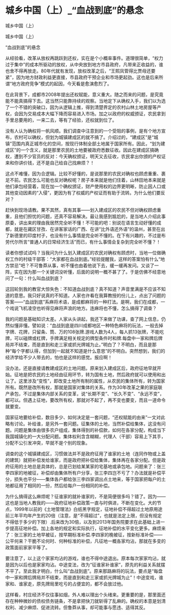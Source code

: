 # 城乡中国（上）_“血战到底”的悬念

城乡中国（上）

城乡中国（上）

“血战到底”的悬念

从经验看，改革从放权再跳跃到还权，实在是个小概率事件。道理很简单，“权力过于集中”的成本所驱动的放权，从中央放到地方市县政府，凡带来正收益的，谁也舍不得再放走。80年代就有发现，放权改革之后，“王熙凤管得比贾母还要紧”，因为地方财政利益更直接，市县政府干预企业和市场更起劲。这也是后来所谓“地方政府竞争”模式的起因，今天看是愈演愈烈了。

在此背景下，成都市2008年提出还权赋能，意义重大。随之而来的问题，是究竟能不能真搞得下去。这当然只能靠持续的观察。当地定下从确权入手，我们以为选了一个不错的突破口，因为从逻辑上推，得到清楚界定的农村山林土地房屋等产权，会因为交易成本大幅下降而容易进入市场。加之以政府的权威颁证，农民拿到手里总要用的，一来二去，等有了经验，还权就到位了。

没有人认为确权将一帆风顺。我们调查中注意到的一个受阻的事例，是有个地方宣布，农村可以确权，但划为城镇建成区的就不搞了。介绍过的，“建成区”是“城镇”范围内真正城市化的空间，按现行体制全部土地属于国家所有。因此，“划为建成区”的一个含义，就是那里农民的土地要被政府悉数征收。因此在建成区搞确权，遭到不少官员的反对：今天确权颁证，明天又去征收，农民拿出你颁的产权证来和你讲价钱，还不是自己给自己找麻烦？！

这点不难懂，因为合逻辑。比较不好懂的，是说那里的农民对确权也顾虑重重、裹足不前。农民怎么可能也反对确权呢？房子本来就是他们住着，山林田地本来就是他们承包经营着，现在加一个确权颁证，财产使用权的边界更明晰，防止因人口或其他变动因素的“入侵”，更因为有了权威的产权证而有助于流转。为什么他们要反对？

赶快到现场请教。果不其然，真有其事——划入建成区的农民不但对确权顾虑重重，且他们担忧的问题，还真不容易解决。最让我感到尴尬的，是当地人介绍此事原委，讲出来的理由我居然完全听不懂！不可能的吧：别说在语言生动好懂的成都，就是在藏区甘孜、在讲客家话的广西、在讲“比外语还外语”的温州，甚至在出了新德里的印度村子，也没有什么事情是完全听不懂的。在下有兴趣的，不过是布劳代尔所言“普通人的日常经济生活”而已，有什么事情会复杂到完全听不懂？！

读者你想试试吗？当我问为什么划入建成区的农民对确权有顾虑时，当地一位做确权工作的村级干部答：“大家都在血战到底。”经验提醒我，这样的答案怕有什么“地方禁忌”吧？不可鲁莽从事，听不懂也由着他说下去，缓一缓再发问。又谈了一阵，实在因为那一个关键词没听懂，后面的说明一概不甚了了。于是仿佛不经意地问了一句：什么叫血战到底？

这回轮到我的教官大惊失色：不知道血战到底？真不知道？声音里满是不应该不知道的意思。我只好说真的不知道。人家也许看在我算教授的份儿上，点出了问题的答案——“血战到底”系麻将术语，是成都麻将的一种打法。是啊，我们在成都，一个戏说飞机凌空也听得见麻将声浪的地方。连麻将也不懂，怎么搞得了调查？

我的问题是基础知识太差。人家从头讲起，我还下来做了功课，查了网上信息，仍然似懂非懂。譬如说：“血战到底是四川成都地区一种特色麻将的玩法，一般去掉字牌、花牌，只留条、筒、万的108张牌.游戏人数为4人，每人抓13张牌，不能吃牌，可以碰牌或杠牌，手牌满足相关规定的牌型条件时和牌.每盘中一家和牌后牌局并不结束，而是直到和走三家或抓光牌城为止。”明白了？不明白，而且是那种“每个字都认得，但加到一起就不知道是什么意思”的不明白。突然想到，我们的经济学给不少人带去的，怕也是这样的感觉。报应啊！

没办法，还是直接请教建成区的土地问题。原来划入建成区后，政府征地早就开始。征地是把农民的土地经由征用环节，转为国有土地，然后政府就可以使用和出让了。这里涉及“变性”，即改变土地所有制的属性，从农民的集体所有，转为国家所有。既然是改所有权，那就是国家对集体的关系。作为30年改革之果的家庭联产承包，不过是集体内部关系的变革，说“长期不变”、“长久不变”、“永远不变”，都可以。但遇上征地，要改所有权，那就对不起了，再不变也要变，而且一道命令就要变。

国家征地要给补偿，数目多少、如何决定是一套问题，“还权赋能的由来”一文对此略有讨论。补给谁，是另外一套问题。征集体的土地，当然补偿给集体，这没有问题。问题是集体由很多农户组成，集体得到的补偿款，如何在各家分配，构成当下我国城镇化的一大分配问题。集体权利含含糊糊，代理人（干部）容易上下其手，分配不公引发冲突，早就不是个别的现象。

调查的这个城镇建成区，习惯做法并不是政府征用了谁家的土地（连同作物或上盖的建筑）就把补偿发给谁家，而是政府把补偿给集体，集体再在各家分配。但是政府征用的土地总是具体的，总是已划给某某家的宅基地或承包地。问题来了：张三李四家的地被征，补偿却由集体所有户分享，张三李四岂不亏了？办法就是补偿平分，损失也平分——集体各户都给张三李四家调出点土地来，等于国家把每户的土地都征用了相同的一份，然后给每户一份相同的补偿。

为什么搞得这么麻烦呢？征谁家的就补谁家的，不是简便很多吗？错了。因为——这也是当地人教我的——政府征地补偿政策一直与时俱进，不断在变化。大的节点，1999年以前的《土地管理法》白纸黑字规定，征地补偿不得超过土地原用途前三年平均年产生的20倍（注意，是“不得超过”，也就是法定上限，但没有规定不得低于多少的下限）.后来改为30倍，以及到2013年国务院要求在此基础上进一步提高征地补偿。加上各地的规定和实际执行，征地补偿的水平变化更多。麻烦来了：张三家的土地早被征，按早期标准补偿.李四家的晚被征，按新标准补偿——公平何来？干脆不论何时、何种标准的补偿，凡征地一概各家均沾，那就在多变的政策面前家家平等了。

要注意了，以上这个家家均沾的游戏，谁也不得中途退出。原本每次家家均沾，就是因为以后也是家家均沾。中途变法，改为“征谁家补谁家”，原先的利益关系就摆不平了。至此我才明白，什么叫“血战到底”。原来那路麻将的玩法，要点是“每盘中一家和牌后牌局并不结束，而是直到和走三家或抓光牌城为止”！中途变戏，谁家和、谁家走，原先牌局里吃亏的占便宜的，都不会放过他。

这样看，村庄经济不仅往事如烟，外人难以理出个头绪来。更重要的是，那里面还存在种种微妙的债权债务链条，不是拿把快刀就斩得了乱麻的。确权的本意是划清权利、减少麻烦、促进流转。但鲁莽从事，却可能事与愿违、适得其反。